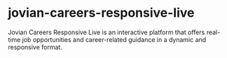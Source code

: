 # jovian-careers-responsive-live
Jovian Careers Responsive Live is an interactive platform that offers real-time job opportunities and career-related guidance in a dynamic and responsive format.
